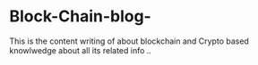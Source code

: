 # Block-Chain-blog-
This is the content writing of about blockchain and Crypto based knowlwedge about all its related info ..
